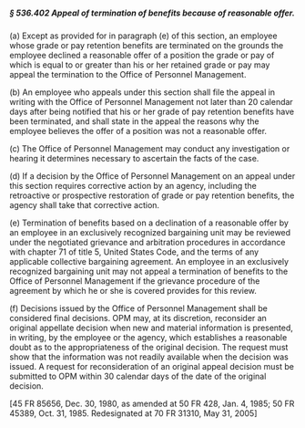 ##### § 536.402 Appeal of termination of benefits because of reasonable offer. #####

(a) Except as provided for in paragraph (e) of this section, an employee whose grade or pay retention benefits are terminated on the grounds the employee declined a reasonable offer of a position the grade or pay of which is equal to or greater than his or her retained grade or pay may appeal the termination to the Office of Personnel Management.

(b) An employee who appeals under this section shall file the appeal in writing with the Office of Personnel Management not later than 20 calendar days after being notified that his or her grade of pay retention benefits have been terminated, and shall state in the appeal the reasons why the employee believes the offer of a position was not a reasonable offer.

(c) The Office of Personnel Management may conduct any investigation or hearing it determines necessary to ascertain the facts of the case.

(d) If a decision by the Office of Personnel Management on an appeal under this section requires corrective action by an agency, including the retroactive or prospective restoration of grade or pay retention benefits, the agency shall take that corrective action.

(e) Termination of benefits based on a declination of a reasonable offer by an employee in an exclusively recognized bargaining unit may be reviewed under the negotiated grievance and arbitration procedures in accordance with chapter 71 of title 5, United States Code, and the terms of any applicable collective bargaining agreement. An employee in an exclusively recognized bargaining unit may not appeal a termination of benefits to the Office of Personnel Management if the grievance procedure of the agreement by which he or she is covered provides for this review.

(f) Decisions issued by the Office of Personnel Management shall be considered final decisions. OPM may, at its discretion, reconsider an original appellate decision when new and material information is presented, in writing, by the employee or the agency, which establishes a reasonable doubt as to the appropriateness of the original decision. The request must show that the information was not readily available when the decision was issued. A request for reconsideration of an original appeal decision must be submitted to OPM within 30 calendar days of the date of the original decision.

[45 FR 85656, Dec. 30, 1980, as amended at 50 FR 428, Jan. 4, 1985; 50 FR 45389, Oct. 31, 1985. Redesignated at 70 FR 31310, May 31, 2005]